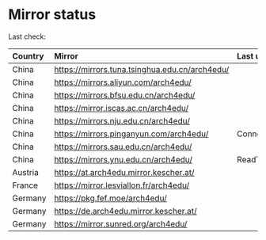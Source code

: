<script src="./time.js"></script>
# Mirror status
Last check: <script type="text/javascript">localize(1679048481.532433);</script>

|Country|Mirror|Last update|
|:------|:-----|:----------|
|China|https://mirrors.tuna.tsinghua.edu.cn/arch4edu/|<script type="text/javascript">localize(1679034847);</script>|
|China|https://mirrors.aliyun.com/arch4edu/|<script type="text/javascript">localize(1678948751);</script>|
|China|https://mirrors.bfsu.edu.cn/arch4edu/|<script type="text/javascript">localize(1678991661);</script>|
|China|https://mirror.iscas.ac.cn/arch4edu/|<script type="text/javascript">localize(1679034847);</script>|
|China|https://mirrors.nju.edu.cn/arch4edu/|<script type="text/javascript">localize(1678948751);</script>|
|China|https://mirrors.pinganyun.com/arch4edu/|ConnectionError|
|China|https://mirrors.sau.edu.cn/arch4edu/|<script type="text/javascript">localize(1673850842);</script>|
|China|https://mirrors.ynu.edu.cn/arch4edu/|ReadTimeout|
|Austria|https://at.arch4edu.mirror.kescher.at/|<script type="text/javascript">localize(1678991661);</script>|
|France|https://mirror.lesviallon.fr/arch4edu/|<script type="text/javascript">localize(1678991661);</script>|
|Germany|https://pkg.fef.moe/arch4edu/|<script type="text/javascript">localize(1678991661);</script>|
|Germany|https://de.arch4edu.mirror.kescher.at/|<script type="text/javascript">localize(1678991661);</script>|
|Germany|https://mirror.sunred.org/arch4edu/|<script type="text/javascript">localize(1678991661);</script>|

<script src="./tablefilter/tablefilter.js"></script>
<script src="./table.js"></script>
